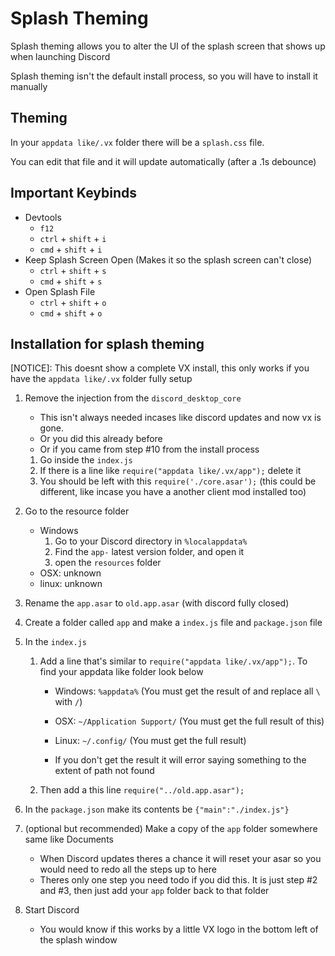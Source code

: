 # Splash Theming
Splash theming allows you to alter the UI of the splash screen that shows up when launching Discord

Splash theming isn't the default install process, so you will have to install it manually

## Theming
In your `appdata like/.vx` folder there will be a `splash.css` file. 

You can edit that file and it will update automatically (after a .1s debounce)

## Important Keybinds
* Devtools
    * `f12`
    * `ctrl` + `shift` + `i`
    * `cmd` + `shift` + `i`
* Keep Splash Screen Open (Makes it so the splash screen can't close)
    * `ctrl` + `shift` + `s`
    * `cmd` + `shift` + `s`
* Open Splash File
    * `ctrl` + `shift` + `o`
    * `cmd` + `shift` + `o`

## Installation for splash theming
[NOTICE]: This doesnt show a complete VX install, this only works if you have the `appdata like/.vx` folder fully setup

1. Remove the injection from the `discord_desktop_core`
    * This isn't always needed incases like discord updates and now vx is gone.
    * Or you did this already before
    * Or if you came from step #10 from the install process

    1. Go inside the `index.js`
    2. If there is a line like `require("appdata like/.vx/app");` delete it
    3. You should be left with this `require('./core.asar');` (this could be different, like incase you have a another client mod installed too)

2. Go to the resource folder
    * Windows
        1. Go to your Discord directory in `%localappdata%`
        2. Find the `app-` latest version folder, and open it
        3. open the `resources` folder
    * OSX: unknown
    * linux: unknown

3. Rename the `app.asar` to `old.app.asar` (with discord fully closed)

4. Create a folder called `app` and make a `index.js` file and `package.json` file

5. In the `index.js` 
    1. Add a line that's similar to `require("appdata like/.vx/app");`. To find your appdata like folder look below
        * Windows: `%appdata%` (You must get the result of and replace all `\` with `/`)
        * OSX: `~/Application Support/` (You must get the full result of this)
        * Linux: `~/.config/` (You must get the full result)

        * If you don't get the result it will error saying something to the extent of path not found
    2. Then add a this line `require("../old.app.asar");`
  
6. In the `package.json` make its contents be `{"main":"./index.js"}`

7. (optional but recommended) Make a copy of the `app` folder somewhere same like Documents
    * When Discord updates theres a chance it will reset your asar so you would need to redo all the steps up to here
    * Theres only one step you need todo if you did this. It is just step #2 and #3, then just add your `app` folder back to that folder

8. Start Discord
    * You would know if this works by a little VX logo in the bottom left of the splash window
